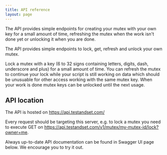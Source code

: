 ```yaml
---
title: API reference
layout: page
---
```


The API provides simple endpoints for creating your mutex with your own key for a small amount of time, refreshing the mutex when the work isn't done yet or unlocking it when you are done.

The API provides simple endpoints to lock, get, refresh and unlock your own mutex.

Lock a mutex with a key (6 to 32 signs containing letters, digits, dash, underscore and plus) for a small amount of time. You can refresh the mutex to continue your lock while your script is still working on data which should be unusuable for other access working with the same mutex key. When your work is done mutex keys can be unlocked until the next usage.

## API location

The API is hosted on https://api.testandset.com/

Every request should be targeting this server, e.g. to lock a mutex you need to execute GET on https://api.testandset.com/v1/mutex/my-mutex-id/lock?owner=me.

Always up-to-date API documentation can be found in Swagger UI page below. We encourage you to try it out.